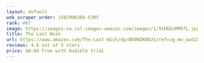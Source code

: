```yaml
---
layout: default 
﻿web_scraper_order: 1582906380-5305
rank: #87
image: https://images-na.ssl-images-amazon.com/images/I/91H6EoMM0fL.jpg
title: The Last Wish
url: https://www.amazon.com/The-Last-Wish/dp/B00WZKNDJS/ref=zg_mw_audible_87?_encoding=UTF8&psc=1&refRID=8A6QF3909XK0JHQBT5YX
reviews: 4.6 out of 5 stars
price: $0.00 Free with Audible trial
---
```

